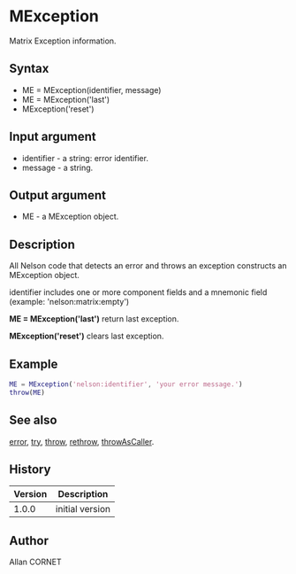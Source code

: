 # MException

Matrix Exception information.

## Syntax

- ME = MException(identifier, message)
- ME = MException('last')
- MException('reset')

## Input argument

- identifier - a string: error identifier.
- message - a string.

## Output argument

- ME - a MException object.

## Description

  <p>All Nelson code that detects an error and throws an exception constructs an MException object.</p>
  <p>identifier includes one or more component fields and a mnemonic field (example: 'nelson:matrix:empty')</p>
  <p><b>ME = MException('last')</b> return last exception.</p>
  <p><b>MException('reset')</b> clears last exception.</p>

## Example

```matlab
ME = MException('nelson:identifier', 'your error message.')
throw(ME)
```

## See also

[error](error.md), [try](../interpreter/try.md), [throw](throw.md), [rethrow](rethrow.md), [throwAsCaller](throwAsCaller.md).

## History

| Version | Description     |
| ------- | --------------- |
| 1.0.0   | initial version |

## Author

Allan CORNET
